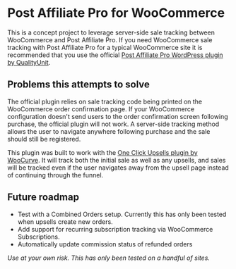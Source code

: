 # Post Affiliate Pro for WooCommerce

This is a concept project to leverage server-side sale tracking between WooCommerce and Post Affiliate Pro. If you need WooCommerce sale tracking with Post Affiliate Pro for a typical WooCommerce site it is recommended that you use the official [Post Affiliate Pro WordPress plugin by QualityUnit](https://wordpress.org/plugins/postaffiliatepro/).

## Problems this attempts to solve

The official plugin relies on sale tracking code being printed on the WooCommerce order confirmation page. If your WooCommerce configuration doesn't send users to the order confirmation screen following purchase, the official plugin will not work. A server-side tracking method allows the user to navigate anywhere following purchase and the sale should still be registered.

This plugin was built to work with the [One Click Upsells plugin by WooCurve](https://woocurve.com/one-click-upsells-for-woocommerce/). It will track both the initial sale as well as any upsells, and sales will be tracked even if the user navigates away from the upsell page instead of continuing through the funnel.

## Future roadmap

* Test with a Combined Orders setup. Currently this has only been tested when upsells create new orders.
* Add support for recurring subscription tracking via WooCommerce Subscriptions.
* Automatically update commission status of refunded orders

_Use at your own risk. This has only been tested on a handful of sites._
